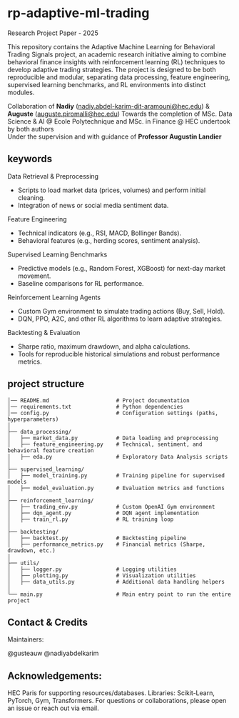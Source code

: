 # rp-adaptive-ml-trading
Research Project Paper - 2025

This repository contains the Adaptive Machine Learning for Behavioral Trading Signals project, an academic research initiative aiming to combine behavioral finance insights with reinforcement learning (RL) techniques to develop adaptive trading strategies. The project is designed to be both reproducible and modular, separating data processing, feature engineering, supervised learning benchmarks, and RL environments into distinct modules.

Collaboration of **Nadiy** (nadiy.abdel-karim-dit-aramouni@hec.edu) & **Auguste** (auguste.piromalli@hec.edu) 
Towards the completion of MSc. Data Science & AI @ Ecole Polytechnique and MSc. in Finance @ HEC undertook by both authors  
Under the supervision and with guidance of **Professor Augustin Landier**

## keywords

Data Retrieval & Preprocessing
- Scripts to load market data (prices, volumes) and perform initial cleaning.
- Integration of news or social media sentiment data.

Feature Engineering
- Technical indicators (e.g., RSI, MACD, Bollinger Bands).
- Behavioral features (e.g., herding scores, sentiment analysis).

Supervised Learning Benchmarks
- Predictive models (e.g., Random Forest, XGBoost) for next-day market movement.
- Baseline comparisons for RL performance.

Reinforcement Learning Agents
- Custom Gym environment to simulate trading actions (Buy, Sell, Hold).
- DQN, PPO, A2C, and other RL algorithms to learn adaptive strategies.

Backtesting & Evaluation
- Sharpe ratio, maximum drawdown, and alpha calculations.
- Tools for reproducible historical simulations and robust performance metrics.

## project structure

```adaptive_ml_trading/
│── README.md                     # Project documentation
│── requirements.txt              # Python dependencies
│── config.py                     # Configuration settings (paths, hyperparameters)
│
├── data_processing/
│   ├── market_data.py            # Data loading and preprocessing
│   ├── feature_engineering.py    # Technical, sentiment, and behavioral feature creation
│   ├── eda.py                    # Exploratory Data Analysis scripts
│
├── supervised_learning/
│   ├── model_training.py         # Training pipeline for supervised models
│   ├── model_evaluation.py       # Evaluation metrics and functions
│
├── reinforcement_learning/
│   ├── trading_env.py            # Custom OpenAI Gym environment
│   ├── dqn_agent.py              # DQN agent implementation
│   ├── train_rl.py               # RL training loop
│
├── backtesting/
│   ├── backtest.py               # Backtesting pipeline
│   ├── performance_metrics.py    # Financial metrics (Sharpe, drawdown, etc.)
│
├── utils/
│   ├── logger.py                 # Logging utilities
│   ├── plotting.py               # Visualization utilities
│   ├── data_utils.py             # Additional data handling helpers
│
└── main.py                       # Main entry point to run the entire project
```

## Contact & Credits

Maintainers:

@gusteauw
@nadiyabdelkarim

## Acknowledgements:

HEC Paris for supporting resources/databases.
Libraries: Scikit-Learn, PyTorch, Gym, Transformers.
For questions or collaborations, please open an issue or reach out via email.
